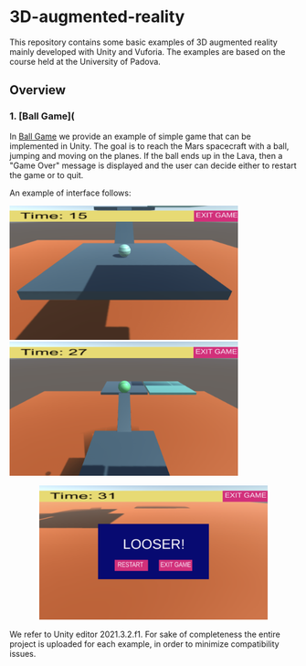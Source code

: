 # 3D-augmented-reality

This repository contains some basic examples of 3D augmented reality mainly developed with Unity and Vuforia. 
The examples are based on the course held at the University of Padova.

## Overview 
### 1. [Ball Game](
In [Ball Game](https://github.com/nicolezattarin/3D-augmented-reality/tree/main/BallGame) we provide an example of simple game that can be implemented in Unity. The goal is to reach the Mars spacecraft with a ball, jumping and moving on the planes. If the ball ends up in the Lava, then a "Game Over" message is displayed and the user can decide either to restart the game or to quit.


An example of interface follows:
<p float="center">
  <img src="images/ball1.png" width="400" />
  <img src="images/ball2.png" width="400" />
</p>
<p align="center">
  <img src="images/ball3.png" width="400" />
</p>





We refer to Unity editor 2021.3.2.f1. For sake of completeness the entire project is uploaded for each example, in order to minimize compatibility issues.
